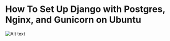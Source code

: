 # How To Set Up Django with Postgres, Nginx, and Gunicorn on Ubuntu 
![Alt text](https://www.projecthosts.com/wp-content/uploads/2022/10/AWS_Header-1-1024x429.png)
